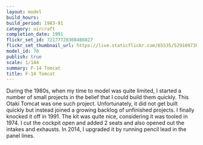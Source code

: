 ```yaml
---
layout: model
build_hours: 
build_period: 1983-91
category: aircraft
completion_date: 1991
flickr_set_id: 72177720308408827
flickr_set_thumbnail_url: https://live.staticflickr.com/65535/52910973830_5b3f89d1d7_m.jpg
model_id: 70
publish: true
scale: 1/144
summary: F-14 Tomcat
title: F-14 Tomcat
---
```


During the 1980s, when my time to model was quite limited, I started a number of small projects in the belief that I could build them quickly. This Otaki Tomcat was one such project. Unfortunately, it did not get built quickly but instead joined a growing backlog of unfinished projects. I finally knocked it off in 1991. The kit was quite nice, considering it was tooled in 1974. I cut the cockpit open and added 2 seats and also opened out the intakes and exhausts. In 2014, I upgraded it by running pencil lead in the panel lines.
